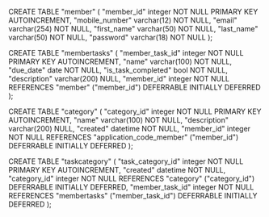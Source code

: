 CREATE TABLE "member" (
"member_id" integer NOT NULL PRIMARY KEY AUTOINCREMENT,
"mobile_number" varchar(12) NOT NULL,
"email" varchar(254) NOT NULL,
"first_name" varchar(50) NOT NULL,
"last_name" varchar(50) NOT NULL,
"password" varchar(18) NOT NULL
);

CREATE TABLE "membertasks" (
"member_task_id" integer NOT NULL PRIMARY KEY AUTOINCREMENT, 
"name" varchar(100) NOT NULL, 
"due_date" date NOT NULL, 
"is_task_completed" bool NOT NULL, 
"description" varchar(200) NULL, 
"member_id" integer NOT NULL REFERENCES "member" ("member_id") DEFERRABLE INITIALLY DEFERRED
);


CREATE TABLE "category" (
"category_id" integer NOT NULL PRIMARY KEY AUTOINCREMENT, 
"name" varchar(100) NOT NULL, 
"description" varchar(200) NULL,
"created" datetime NOT NULL, 
"member_id" integer NOT NULL REFERENCES "application_code_member" ("member_id") DEFERRABLE INITIALLY DEFERRED
);


CREATE TABLE "taskcategory" (
"task_category_id" integer NOT NULL PRIMARY KEY AUTOINCREMENT, 
"created" datetime NOT NULL, 
"category_id" integer NOT NULL REFERENCES "category" ("category_id") DEFERRABLE INITIALLY DEFERRED, 
"member_task_id" integer NOT NULL REFERENCES "membertasks" ("member_task_id") DEFERRABLE INITIALLY DEFERRED
);